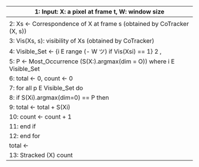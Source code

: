 | 1: Input: X: a pixel at frame t, W: window size |
| --- |
|  |
| 2: Xs ← Correspondence of X at frame s (obtained by CoTracker (X, s)) |
| 3: Vis(Xs, s): visibility of Xs (obtained by CoTracker) |
| 4: Visible_Set ← {i E range (- W ツ) if Vis(Xsi) == 1} 2 , |
| 5: P ← Most_Occurrence (S(X:).argmax(dim = O)) where i E Visible_Set |
| 6: total ← 0, count ← 0 |
| 7: for all p E Visible_Set do |
| 8: if S(Xi).argmax(dim=0) == P then |
| 9: total ← total + S(Xi) |
| 10: count ← count + 1 |
| 11: end if |
| 12: end for |
| total ← |
| 13: Stracked (X) count |
